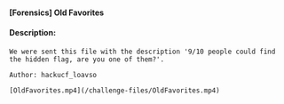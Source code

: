 #### [Forensics] Old Favorites  

#### Description:   

```
We were sent this file with the description '9/10 people could find the hidden flag, are you one of them?'.

Author: hackucf_loavso

[OldFavorites.mp4](/challenge-files/OldFavorites.mp4)
```

